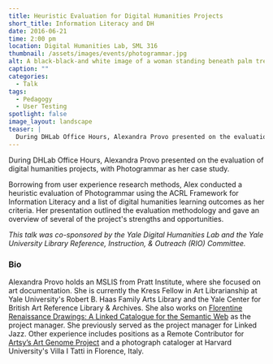 ```yaml
---
title: Heuristic Evaluation for Digital Humanities Projects
short_title: Information Literacy and DH
date: 2016-06-21
time: 2:00 pm
location: Digital Humanities Lab, SML 316
thumbnail: /assets/images/events/photogrammar.jpg
alt: A black-black-and white image of a woman standing beneath palm trees and looking to the left. The image comes from the Photogrammar archive on the DHLab site
caption: ""
categories:
  - Talk
tags:
  - Pedagogy
  - User Testing
spotlight: false
image_layout: landscape
teaser: |
  During DHLab Office Hours, Alexandra Provo presented on the evaluation of digital humanities projects, with Photogrammar as her case study.
---
```

During DHLab Office Hours, Alexandra Provo presented on the evaluation of digital humanities projects, with Photogrammar as her case study.

Borrowing from user experience research methods, Alex conducted a heuristic evaluation of Photogrammar using the ACRL Framework for Information Literacy and a list of digital humanities learning outcomes as her criteria. Her presentation outlined the evaluation methodology and gave an overview of several of the project's strengths and opportunities.

*This talk was co-sponsored by the Yale Digital Humanities Lab and the Yale University Library Reference, Instruction, &amp; Outreach (RIO) Committee.*

### Bio
Alexandra Provo holds an MSLIS from Pratt Institute, where she focused on art documentation. She is currently the Kress Fellow in Art Librarianship at Yale University's Robert B. Haas Family Arts Library and the Yale Center for British Art Reference Library &amp; Archives. She also works on <a href='http://itatti.harvard.edu/news/kress-foundation-gives-major-grant-%E2%80%9Cflorentine-renaissance-drawings%E2%80%9D-digital-project' target='_blank'>Florentine Renaissance Drawings: A Linked Catalogue for the Semantic Web</a> as the project manager. She previously served as the project manager for Linked Jazz. Other experience includes positions as a Remote Contributor for <a href='https://www.artsy.net/categories' target='_blank'>Artsy’s Art Genome Project</a> and a photograph cataloger at Harvard University's Villa I Tatti in Florence, Italy.
